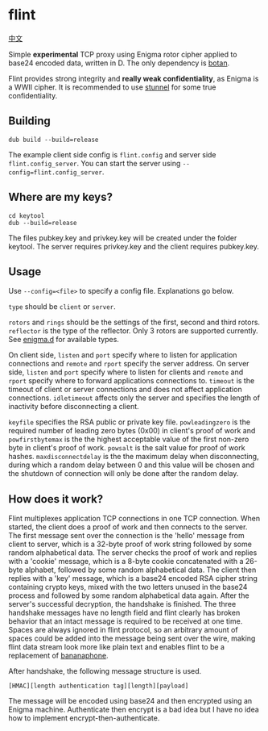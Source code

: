 flint
======
[中文](README.zh_cn.md)

Simple **experimental** TCP proxy using Enigma rotor cipher applied to base24 encoded data, written in D. The only dependency is [botan](https://github.com/etcimon/botan).

Flint provides strong integrity and **really weak confidentiality**, as Enigma is a WWII cipher. It is recommended to use [stunnel](https://www.stunnel.org/index.html) for some true confidentiality.

Building
------
```
dub build --build=release
```
The example client side config is `flint.config` and server side `flint.config_server`.
You can start the server using `--config=flint.config_server`.

Where are my keys?
------
```
cd keytool
dub --build=release
```
The files pubkey.key and privkey.key will be created under the folder keytool. The server requires privkey.key and the client requires pubkey.key.

Usage
------
Use `--config=<file>` to specify a config file. Explanations go below.

`type` should be `client` or `server`.

`rotors` and `rings` should be the settings of the first, second and third rotors. `reflector` is the type of the reflector. Only 3 rotors are supported currently. See [enigma.d](source/enigma.d) for available types.

On client side, `listen` and `port` specify where to listen for application connections and `remote` and `rport` specify the server address. On server side, `listen` and `port` specify where to listen for clients and `remote` and `rport` specify where to forward applications connections to. `timeout` is the timeout of client or server connections and does not affect application connections. `idletimeout` affects only the server and specifies the length of inactivity before disconnecting a client.

`keyfile` specifies the RSA public or private key file. `powleadingzero` is the required number of leading zero bytes (0x00) in client's proof of work and `powfirstbytemax` is the the highest acceptable value of the first non-zero byte in client's proof of work. `powsalt` is the salt value for proof of work hashes. `maxdisconnectdelay` is the the maximum delay when disconnecting, during which a random delay between 0 and this value will be chosen and the shutdown of connection will only be done after the random delay.

How does it work?
------
Flint multiplexes application TCP connections in one TCP connection. When started, the client does a proof of work and then connects to the server. The first message sent over the connection is the 'hello' message from client to server, which is a 32-byte proof of work string followed by some random alphabetical data. The server checks the proof of work and replies with a 'cookie' message, which is a 8-byte cookie concatenated with a 26-byte alphabet, followed by some random alphabetical data. The client then replies with a 'key' message, which is a base24 encoded RSA cipher string containing crypto keys, mixed with the two letters unused in the base24 process and followed by some random alphabetical data again. After the server's successful decryption, the handshake is finished. The three handshake messages have no length field and flint clearly has broken behavior that an intact message is required to be received at one time. Spaces are always ignored in flint protocol, so an arbitrary amount of spaces could be added into the message being sent over the wire, making flint data stream look more like plain text and enables flint to be a replacement of [bananaphone](https://github.com/david415/bananaphone).

After handshake, the following message structure is used.
```
[HMAC][length authentication tag][length][payload]
```
The message will be encoded using base24 and then encrypted using an Enigma machine. Authenticate then encrypt is a bad idea but I have no idea how to implement encrypt-then-authenticate.
